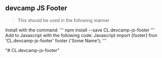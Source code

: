 ## devcamp JS Footer

> This should be used in the following manner

Install with the command:
'''
npm install --save CL.devcamp-js-footer
'''
Add to Javascript with the following code:
Javascript
import {footer} fron 'CL.devcamp-js-footer'
footer ('Some Name');
'''

"# CL.devcamp-js-footer" 

